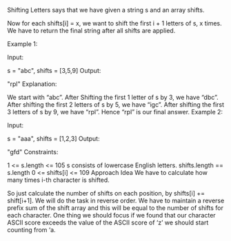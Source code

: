 Shifting Letters says that we have given a string s and an array shifts.

Now for each shifts[i] = x, we want to shift the first i + 1 letters of s, x times. We have to return the final string after all shifts are applied.

Example 1:

Input:

 s = "abc", shifts = [3,5,9]
Output:


 "rpl"
Explanation:

We start with “abc”.
After Shifting the first 1 letter of s by 3, we have “dbc”.
After shifting the first 2 letters of s by 5, we have “igc”.
After shifting the first 3 letters of s by 9, we have “rpl”.
Hence “rpl” is our final answer.
Example 2:

Input:

 s = "aaa", shifts = [1,2,3]
Output:


 "gfd"
Constraints:

1 <= s.length <= 105
s consists of lowercase English letters.
shifts.length == s.length
0 <= shifts[i] <= 109
Approach
Idea
We have to calculate how many times i-th character is shifted.

So just calculate the number of shifts on each position, by shifts[i] += shift[i+1].
We will do the task in reverse order.
We have to maintain a  reverse prefix sum of the shift array and this will be equal to the number of shifts for each character.
One thing we should focus if we found that our character ASCII score exceeds the value of the ASCII score of ‘z’ we should start counting from ‘a.
